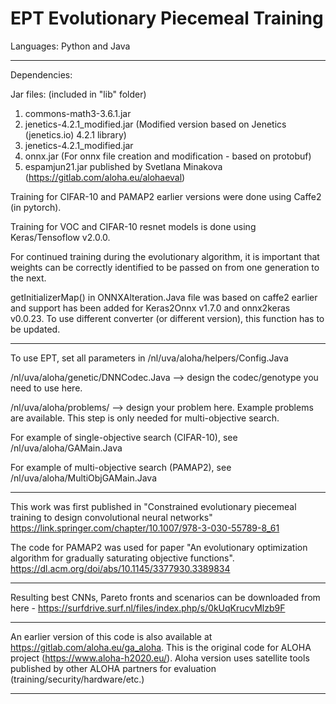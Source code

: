 # EPT Evolutionary Piecemeal Training
Languages: Python and Java

*****************************************************************************************
Dependencies: 

Jar files: (included in "lib" folder)
1. commons-math3-3.6.1.jar
2. jenetics-4.2.1_modified.jar (Modified version based on Jenetics (jenetics.io) 4.2.1 library)
3. jenetics-4.2.1_modified.jar
4. onnx.jar (For onnx file creation and modification - based on protobuf)
5. espamjun21.jar published by Svetlana Minakova (https://gitlab.com/aloha.eu/alohaeval)

Training for CIFAR-10 and PAMAP2 earlier versions were done using Caffe2 (in pytorch).

Training for VOC and CIFAR-10 resnet models is done using Keras/Tensoflow v2.0.0.

For continued training during the evolutionary algorithm, it is important that weights can be correctly identified to be passed on from one generation to the next. 

getInitializerMap() in ONNXAlteration.Java file was based on caffe2 earlier and support has been added for Keras2Onnx v1.7.0 and onnx2keras v0.0.23. 
To use different converter (or different version), this function has to be updated.  


*****************************************************************************************

To use EPT, set all parameters in /nl/uva/aloha/helpers/Config.Java

/nl/uva/aloha/genetic/DNNCodec.Java --> design the codec/genotype you need to use here. 

/nl/uva/aloha/problems/ --> design your problem here. Example problems are available. This step is only needed for multi-objective search.

For example of single-objective search (CIFAR-10), see /nl/uva/aloha/GAMain.Java

For example of multi-objective search (PAMAP2), see /nl/uva/aloha/MultiObjGAMain.Java
*****************************************************************************************

This work was first published in "Constrained evolutionary piecemeal training to design convolutional neural networks" https://link.springer.com/chapter/10.1007/978-3-030-55789-8_61


The code for PAMAP2 was used for paper "An evolutionary optimization algorithm for gradually saturating objective functions".
https://dl.acm.org/doi/abs/10.1145/3377930.3389834


*****************************************************************************************
Resulting best CNNs, Pareto fronts and scenarios can be downloaded from here -
https://surfdrive.surf.nl/files/index.php/s/0kUqKrucvMlzb9F

*****************************************************************************************
An earlier version of this code is also available at https://gitlab.com/aloha.eu/ga_aloha.
This is the original code for ALOHA project (https://www.aloha-h2020.eu/).
Aloha version uses satellite tools published by other ALOHA partners for evaluation (training/security/hardware/etc.)
*****************************************************************************************
